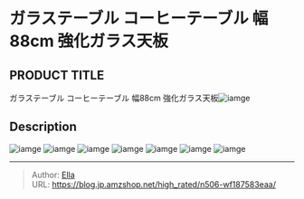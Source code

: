 # ガラステーブル コーヒーテーブル 幅88cm 強化ガラス天板


## PRODUCT TITLE 

ガラステーブル コーヒーテーブル 幅88cm 強化ガラス天板![iamge](https://b2bfiles1.gigab2b.cn/image/wkseller/7404/20220218_2475a61dfb7e745d798caa0e594e7872.jpg)

## Description











![iamge](https://b2bfiles1.gigab2b.cn/image/wkseller/7404/20220218_8190d51c47697124ca1daa58fd687600.jpg)
![iamge](https://b2bfiles1.gigab2b.cn/image/wkseller/7404/20220218_61c4f468da360665ad765838f15e0adc.jpg)
![iamge](https://b2bfiles1.gigab2b.cn/image/wkseller/7404/20220218_5d93cd8a9105c2c19c5a94b106f934b9.jpg)
![iamge](https://b2bfiles1.gigab2b.cn/image/wkseller/7404/20220218_d6187d752791d57f209d28cb5805857a.jpg)
![iamge](https://b2bfiles1.gigab2b.cn/image/wkseller/7404/20220218_ca836fc0d902e84d3a74d8f8fb7b596e.jpg)
![iamge](https://b2bfiles1.gigab2b.cn/image/wkseller/7404/20220218_7a79739679491ec109984e38687f1eaf.jpg)
![iamge](nan)


---

> Author: [Ella](https://blog.jp.amzshop.net/)  
> URL: https://blog.jp.amzshop.net/high_rated/n506-wf187583eaa/  

